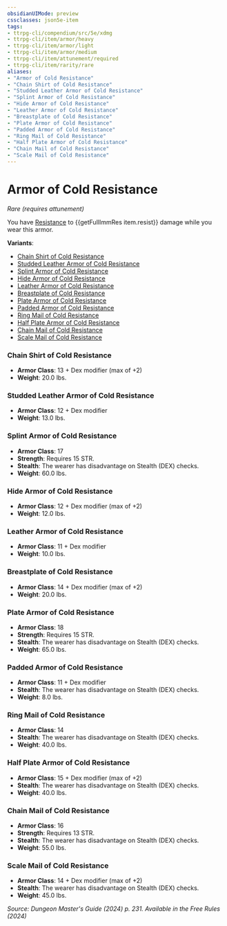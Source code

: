 ```yaml
---
obsidianUIMode: preview
cssclasses: json5e-item
tags:
- ttrpg-cli/compendium/src/5e/xdmg
- ttrpg-cli/item/armor/heavy
- ttrpg-cli/item/armor/light
- ttrpg-cli/item/armor/medium
- ttrpg-cli/item/attunement/required
- ttrpg-cli/item/rarity/rare
aliases: 
- "Armor of Cold Resistance"
- "Chain Shirt of Cold Resistance"
- "Studded Leather Armor of Cold Resistance"
- "Splint Armor of Cold Resistance"
- "Hide Armor of Cold Resistance"
- "Leather Armor of Cold Resistance"
- "Breastplate of Cold Resistance"
- "Plate Armor of Cold Resistance"
- "Padded Armor of Cold Resistance"
- "Ring Mail of Cold Resistance"
- "Half Plate Armor of Cold Resistance"
- "Chain Mail of Cold Resistance"
- "Scale Mail of Cold Resistance"
---
```

# Armor of Cold Resistance
*Rare (requires attunement)*  



You have [Resistance](3-Mechanics/CLI/rules/variant-rules/resistance-xphb.md) to {{getFullImmRes item.resist}} damage while you wear this armor.

**Variants**:
- [Chain Shirt of Cold Resistance](#Chain%20Shirt%20of%20Cold%20Resistance)
- [Studded Leather Armor of Cold Resistance](#Studded%20Leather%20Armor%20of%20Cold%20Resistance)
- [Splint Armor of Cold Resistance](#Splint%20Armor%20of%20Cold%20Resistance)
- [Hide Armor of Cold Resistance](#Hide%20Armor%20of%20Cold%20Resistance)
- [Leather Armor of Cold Resistance](#Leather%20Armor%20of%20Cold%20Resistance)
- [Breastplate of Cold Resistance](#Breastplate%20of%20Cold%20Resistance)
- [Plate Armor of Cold Resistance](#Plate%20Armor%20of%20Cold%20Resistance)
- [Padded Armor of Cold Resistance](#Padded%20Armor%20of%20Cold%20Resistance)
- [Ring Mail of Cold Resistance](#Ring%20Mail%20of%20Cold%20Resistance)
- [Half Plate Armor of Cold Resistance](#Half%20Plate%20Armor%20of%20Cold%20Resistance)
- [Chain Mail of Cold Resistance](#Chain%20Mail%20of%20Cold%20Resistance)
- [Scale Mail of Cold Resistance](#Scale%20Mail%20of%20Cold%20Resistance)

### Chain Shirt of Cold Resistance

- **Armor Class**: 13 + Dex modifier (max of +2)
- **Weight**: 20.0 lbs.

### Studded Leather Armor of Cold Resistance

- **Armor Class**: 12 + Dex modifier
- **Weight**: 13.0 lbs.

### Splint Armor of Cold Resistance

- **Armor Class**: 17
- **Strength**: Requires 15 STR.
- **Stealth**: The wearer has disadvantage on Stealth (DEX) checks.
- **Weight**: 60.0 lbs.

### Hide Armor of Cold Resistance

- **Armor Class**: 12 + Dex modifier (max of +2)
- **Weight**: 12.0 lbs.

### Leather Armor of Cold Resistance

- **Armor Class**: 11 + Dex modifier
- **Weight**: 10.0 lbs.

### Breastplate of Cold Resistance

- **Armor Class**: 14 + Dex modifier (max of +2)
- **Weight**: 20.0 lbs.

### Plate Armor of Cold Resistance

- **Armor Class**: 18
- **Strength**: Requires 15 STR.
- **Stealth**: The wearer has disadvantage on Stealth (DEX) checks.
- **Weight**: 65.0 lbs.

### Padded Armor of Cold Resistance

- **Armor Class**: 11 + Dex modifier
- **Stealth**: The wearer has disadvantage on Stealth (DEX) checks.
- **Weight**: 8.0 lbs.

### Ring Mail of Cold Resistance

- **Armor Class**: 14
- **Stealth**: The wearer has disadvantage on Stealth (DEX) checks.
- **Weight**: 40.0 lbs.

### Half Plate Armor of Cold Resistance

- **Armor Class**: 15 + Dex modifier (max of +2)
- **Stealth**: The wearer has disadvantage on Stealth (DEX) checks.
- **Weight**: 40.0 lbs.

### Chain Mail of Cold Resistance

- **Armor Class**: 16
- **Strength**: Requires 13 STR.
- **Stealth**: The wearer has disadvantage on Stealth (DEX) checks.
- **Weight**: 55.0 lbs.

### Scale Mail of Cold Resistance

- **Armor Class**: 14 + Dex modifier (max of +2)
- **Stealth**: The wearer has disadvantage on Stealth (DEX) checks.
- **Weight**: 45.0 lbs.


*Source: Dungeon Master's Guide (2024) p. 231. Available in the Free Rules (2024)*